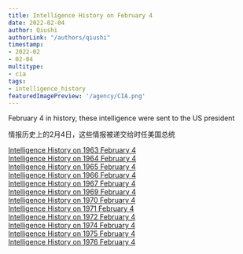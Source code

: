 ```yaml
---
title: Intelligence History on February 4
date: 2022-02-04
author: Qiushi 
authorLink: "/authors/qiushi"
timestamp: 
- 2022-02
- 02-04
multitype: 
- cia
tags: 
- intelligence_history
featuredImagePreview: '/agency/CIA.png'
---
```



February 4 in history, these intelligence were sent to the US president

情报历史上的2月4日，这些情报被递交给时任美国总统

<!--more-->







[Intelligence History on 1963 February 4](/dailybrief/1963-02-04)   
[Intelligence History on 1964 February 4](/dailybrief/1964-02-04)   
[Intelligence History on 1965 February 4](/dailybrief/1965-02-04)   
[Intelligence History on 1966 February 4](/dailybrief/1966-02-04)   
[Intelligence History on 1967 February 4](/dailybrief/1967-02-04)   
[Intelligence History on 1969 February 4](/dailybrief/1969-02-04)   
[Intelligence History on 1970 February 4](/dailybrief/1970-02-04)   
[Intelligence History on 1971 February 4](/dailybrief/1971-02-04)   
[Intelligence History on 1972 February 4](/dailybrief/1972-02-04)   
[Intelligence History on 1974 February 4](/dailybrief/1974-02-04)   
[Intelligence History on 1975 February 4](/dailybrief/1975-02-04)   
[Intelligence History on 1976 February 4](/dailybrief/1976-02-04)   
